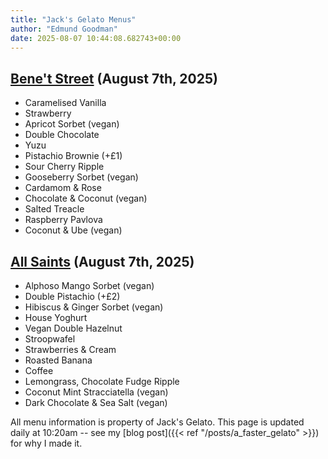 ```yaml
---
title: "Jack's Gelato Menus"
author: "Edmund Goodman"
date: 2025-08-07 10:44:08.682743+00:00
---
```


## [Bene't Street](https://www.jacksgelato.com/bene-t-street-menu) (August 7th, 2025)

- Caramelised Vanilla
- Strawberry
- Apricot Sorbet (vegan)
- Double Chocolate
- Yuzu
- Pistachio Brownie (+£1)
- Sour Cherry Ripple
- Gooseberry Sorbet (vegan)
- Cardamom & Rose
- Chocolate & Coconut  (vegan)
- Salted Treacle
- Raspberry Pavlova
- Coconut & Ube (vegan)


## [All Saints](https://www.jacksgelato.com/all-saints-menu) (August 7th, 2025)

- Alphoso Mango Sorbet (vegan)
- Double Pistachio (+£2)
- Hibiscus & Ginger Sorbet (vegan)
- House Yoghurt
- Vegan Double Hazelnut
- Stroopwafel
- Strawberries & Cream
- Roasted Banana
- Coffee
- Lemongrass, Chocolate Fudge Ripple
- Coconut Mint Stracciatella (vegan)
- Dark Chocolate & Sea Salt (vegan)

All menu information is property of Jack's Gelato. This page is
updated daily at 10:20am -- see my
[blog post]({{< ref "/posts/a_faster_gelato" >}}) for why I made it.
